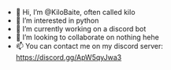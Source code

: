 - 👋 Hi, I’m @KiloBaite, often called kilo
- 👀 I’m interested in python
- 🌱 I’m currently working on a discord bot
- 💞️ I’m looking to collaborate on nothing hehe
- 📫 You can contact me on my discord server: https://discord.gg/ApW5qyJwa3

<!---
KiloBaite/KiloBaite is a ✨ special ✨ repository because its `README.md` (this file) appears on your GitHub profile.
You can click the Preview link to take a look at your changes.
--->
